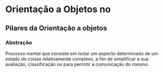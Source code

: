 # Orientação a Objetos no




## Pilares da Orientação a objetos

### Abstração
Processo mental que consiste em isolar um aspecto determinado de um estado de coisas relativamente complexo, a fim de simplificar a sua avaliação, classificação ou para permitir a comunicação do mesmo.
